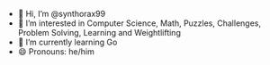 - 👋 Hi, I’m @synthorax99
- 👀 I’m interested in Computer Science, Math, Puzzles, Challenges, Problem Solving, Learning and Weightlifting
- 🌱 I’m currently learning Go
- 😄 Pronouns: he/him

<!---
synthorax99/synthorax99 is a ✨ special ✨ repository because its `README.md` (this file) appears on your GitHub profile.
You can click the Preview link to take a look at your changes.
--->
